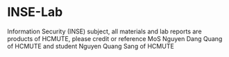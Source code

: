 # INSE-Lab
Information Security (INSE) subject, all materials and lab reports are products of HCMUTE, please credit or reference MoS Nguyen Dang Quang of HCMUTE and student Nguyen Quang Sang of HCMUTE
